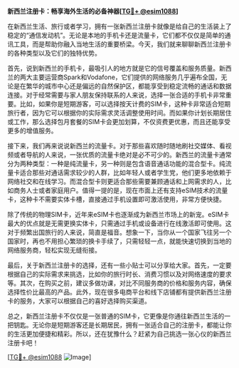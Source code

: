 **新西兰注册卡：畅享海外生活的必备神器[[TG💪+ @esim1088](https://t.me/s/esim1088)]**

在新西兰生活、旅行或者学习，拥有一张新西兰注册卡就像是给自己的生活装上了稳定的“通信发动机”。无论是本地的手机卡还是流量卡，它们都不仅仅是简单的通讯工具，而是帮助你融入当地生活的重要桥梁。今天，我们就来聊聊新西兰注册卡的各种类型以及它们的独特优势。

首先，说到新西兰的手机卡，最吸引人的地方就是它的信号覆盖和服务质量。新西兰的两大主要运营商Spark和Vodafone，它们提供的网络服务几乎遍布全国，无论是在繁华的城市中心还是偏远的自然保护区，都能享受到稳定流畅的通话和数据连接。对于经常需要与家人朋友保持联系的人来说，选择一张合适的手机卡非常重要。比如，如果你是短期游客，可以选择按天计费的SIM卡，这种卡非常适合短期旅行者，因为它可以根据你的实际需求灵活调整使用时间。而如果你计划长期居住或工作，那么选择包月套餐的SIM卡会更加划算，不仅资费更优惠，而且还能享受更多的增值服务。

接下来，我们再来说说新西兰的流量卡。对于那些喜欢随时随地刷社交媒体、看视频或者导航的人来说，一张优质的流量卡绝对是必不可少的。新西兰的流量卡通常分为两种类型：一种是纯流量卡，另一种则是包含语音通话功能的混合型卡。纯流量卡适合那些对通话需求较少的人群，比如年轻人或者学生党，他们更多地依赖于网络社交和在线学习。而混合型卡则更适合那些需要兼顾通话和上网需求的人，比如商务人士或者家庭用户。值得一提的是，现在市面上还有支持eSIM技术的流量卡，这种卡不需要实体卡槽，直接通过手机设置即可激活使用，非常方便快捷。

除了传统的物理SIM卡，近年来eSIM卡也逐渐成为新西兰市场上的新宠。eSIM卡最大的优点就是无需更换实体卡，只需通过手机或设备进行在线激活即可使用。这对于频繁出国旅行的人来说，简直是福音。想象一下，当你从一个国家飞往另一个国家时，再也不用担心繁琐的换卡手续了，只需轻轻一点，就能快速切换到当地的网络服务商，轻松实现无缝衔接。

最后，关于新西兰注册卡的选择，还有一些小贴士可以分享给大家。首先，一定要根据自己的实际需求来挑选，比如你的旅行时长、消费习惯以及对网络速度的要求等。其次，在购买之前，建议多做功课，对比不同服务商的价格和服务内容，确保选择性价比最高的产品。此外，现在很多电商平台和线下店铺都有提供新西兰注册卡的服务，大家可以根据自己的喜好选择购买渠道。

总之，新西兰注册卡不仅仅是一张普通的SIM卡，它更像是你通往新西兰生活的一把钥匙。无论你是短期游客还是长期居民，拥有一张适合自己的注册卡，都能让你的生活更加便捷和精彩。所以，还在犹豫什么？赶紧为自己挑选一张心仪的新西兰注册卡吧！

[[TG💪+ @esim1088](https://t.me/s/esim1088) ![Image](https://i.postimg.cc/4NQfJmqS/Snipaste-2025-05-13-00-14-12.png)]
